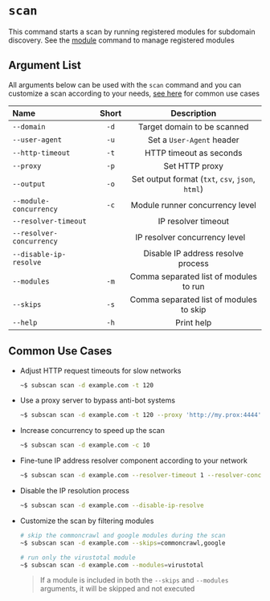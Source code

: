 # `scan`

This command starts a scan by running registered modules for subdomain discovery. See the [module](module.md) command to manage registered modules

## Argument List

All arguments below can be used with the `scan` command and you can customize a scan according to your needs, [see here](#common-use-cases) for common use cases

| Name                     | Short |                   Description                    |
| :----------------------- | :---: | :----------------------------------------------: |
| `--domain`               | `-d`  |           Target domain to be scanned            |
| `--user-agent`           | `-u`  |            Set a `User-Agent` header             |
| `--http-timeout`         | `-t`  |             HTTP timeout as seconds              |
| `--proxy`                | `-p`  |                  Set HTTP proxy                  |
| `--output`               | `-o`  | Set output format (`txt`, `csv`, `json`, `html`) |
| `--module-concurrency`   | `-c`  |         Module runner concurrency level          |
| `--resolver-timeout`     |       |               IP resolver timeout                |
| `--resolver-concurrency` |       |         IP resolver concurrency level            |
| `--disable-ip-resolve`   |       |        Disable IP address resolve process        |
| `--modules`              | `-m`  |      Comma separated list of modules to run      |
| `--skips`                | `-s`  |     Comma separated list of modules to skip      |
| `--help`                 | `-h`  |                    Print help                    |

## Common Use Cases

- Adjust HTTP request timeouts for slow networks

  ```bash
  ~$ subscan scan -d example.com -t 120
  ```

- Use a proxy server to bypass anti-bot systems

  ```bash
  ~$ subscan scan -d example.com -t 120 --proxy 'http://my.prox:4444'
  ```

- Increase concurrency to speed up the scan

  ```bash
  ~$ subscan scan -d example.com -c 10
  ```

- Fine-tune IP address resolver component according to your network

  ```bash
  ~$ subscan scan -d example.com --resolver-timeout 1 --resolver-concurrency 100
  ```

- Disable the IP resolution process

  ```bash
  ~$ subscan scan -d example.com --disable-ip-resolve
  ```

- Customize the scan by filtering modules

  ```bash
  # skip the commoncrawl and google modules during the scan
  ~$ subscan scan -d example.com --skips=commoncrawl,google
  ```

  ```bash
  # run only the virustotal module
  ~$ subscan scan -d example.com --modules=virustotal
  ```

  > If a module is included in both the `--skips` and `--modules` arguments, it will be skipped and not executed
